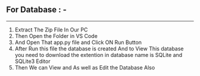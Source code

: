 ## For Database : - 
***
  1. Extract The Zip File In Our PC
  2. Then Open the Folder in VS Code
  3. And Open That app.py file and Click ON Run Button
  4. After Run this file the database is created And to View This database you need to download the extention in database name is SQLite and SQLite3 Editor
  5. Then We can View and As well as Edit the Database Also 
